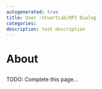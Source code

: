 ```yaml
---
autogenerated: true
title: User ›StuartLab/DPI Dialog
categories: 
description: test description
---
```


<h1>

About

</h1>

TODO: Complete this page...
